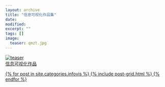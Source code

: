 ```yaml
---
layout: archive
title: "信息可视化作品集"
date: 
modified:
excerpt: ""
tags: []
image: 
  teaser: qmzt.jpg
---
```

<a href="https://a774032767.github.io/infovis/%E4%BF%A1%E6%81%AF%E5%8F%AF%E8%A7%86%E5%8C%96%E6%9C%9F%E6%9C%AB%E4%B8%93%E6%A1%88/" target="_blank"><img src="https://a774032767.github.io/images/qmzt.jpg" alt="teaser" itemprop="image">
<br/>信息可视化作品
<div class="tiles">
{% for post in site.categories.infovis %}
  {% include post-grid.html %}
{% endfor %}
</div><!-- /.tiles 把所有categories 有 infovis 的列出来-->

